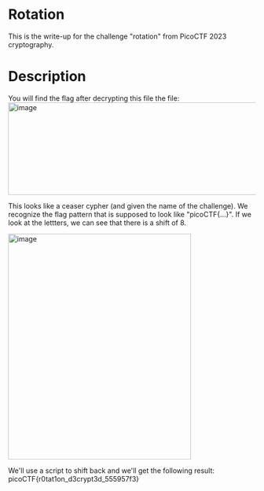 # Rotation
This is the write-up for the challenge "rotation" from PicoCTF 2023 cryptography.
# Description
You will find the flag after decrypting this file
the file:
<img width="1310" height="188" alt="image" src="https://github.com/user-attachments/assets/2decc038-c0bb-4af0-99c6-8280c905b627" />

This looks like a ceaser cypher (and given the name of the challenge). 
We recognize the flag pattern that is supposed to look like "picoCTF{...}".
If we look at the lettters, we can see that there is a shift of 8.

<img width="372" height="459" alt="image" src="https://github.com/user-attachments/assets/177dd39b-584a-4e61-9b89-7e614187028f" />

We'll use a script to shift back and we'll get the following result:
picoCTF{r0tat1on_d3crypt3d_555957f3}

